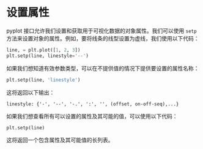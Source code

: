 # 设置属性

pyplot 接口允许我们设置和获取用于可视化数据的对象属性。我们可以使用 `setp` 方法来设置对象的属性。例如，要将线条的线型设置为虚线，我们使用以下代码：

```python
line, = plt.plot([1, 2, 3])
plt.setp(line, linestyle='--')
```

如果我们想知道有效参数类型，可以在不提供值的情况下提供要设置的属性名称：

```python
plt.setp(line, 'linestyle')
```

这将返回以下输出：

```
linestyle: {'-', '--', '-.', ':', '', (offset, on-off-seq),...}
```

如果我们想查看所有可以设置的属性及其可能的值，可以使用以下代码：

```python
plt.setp(line)
```

这将返回一个包含属性及其可能值的长列表。
